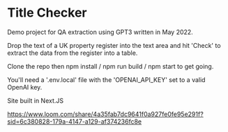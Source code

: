 # Title Checker

Demo project for QA extraction using GPT3 written in May 2022.

Drop the text of a UK property register into the text area and hit 'Check' to extract the data from the register into a table.

Clone the repo then npm install / npm run build / npm start to get going.

You'll need a '.env.local' file with the 'OPENAI_API_KEY' set to a valid OpenAI key.

Site built in Next.JS 

https://www.loom.com/share/4a35fab7dc9641f0a927fe0fe95e291f?sid=6c380828-179a-4147-a129-af374236fc8e
